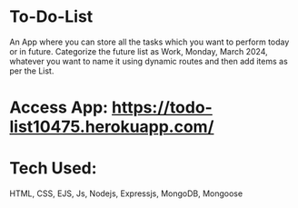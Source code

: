 # To-Do-List
An App where you can store all the tasks which you want to perform today or in future. Categorize the future list as Work, Monday, March 2024, whatever you want to name it using dynamic routes and then add items as per the List.

# Access App: https://todo-list10475.herokuapp.com/

# Tech Used: 
HTML, CSS, EJS, Js, Nodejs, Expressjs, MongoDB, Mongoose
